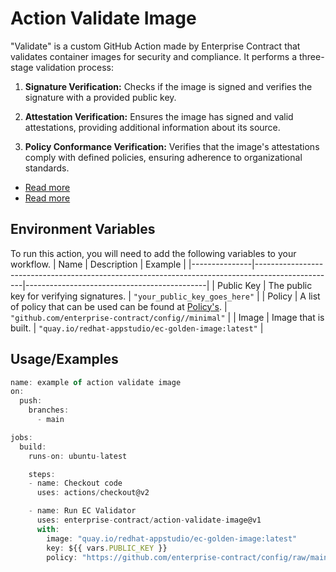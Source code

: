 
# Action Validate Image

"Validate" is a custom GitHub Action made by Enterprise Contract that validates container images for security and compliance. It performs a three-stage validation process:

1. **Signature Verification:** Checks if the image is signed and verifies the signature with a provided public key.

2. **Attestation Verification:** Ensures the image has signed and valid attestations, providing additional information about its source.

3. **Policy Conformance Verification:** Verifies that the image's attestations comply with defined policies, ensuring adherence to organizational standards.

* [Read more](https://enterprisecontract.dev/docs/ec-cli/main/ec_validate_image.html#_synopsis) 
* [Read more](https://redhat-appstudio.github.io/book/book/enterprise-contract.html#:~:text=EC%20CLI,or%20violations%20produced)



## Environment Variables

To run this action, you will need to add the following variables to your workflow.
| Name          | Description                                                                                      | Example                                     |
|---------------|--------------------------------------------------------------------------------------------------|---------------------------------------------|
| Public Key    | The public key for verifying signatures.                                                | `"your_public_key_goes_here"`                 |
| Policy        | A list of policy that can be used can be found at [Policy's](https://github.com/enterprise-contract/config).  | `"github.com/enterprise-contract/config//minimal"` |
| Image         | Image that is built.                                                                            | `"quay.io/redhat-appstudio/ec-golden-image:latest"` |



## Usage/Examples

```javascript
name: example of action validate image
on:
  push:
    branches:
      - main

jobs:
  build:
    runs-on: ubuntu-latest

    steps:
    - name: Checkout code
      uses: actions/checkout@v2

    - name: Run EC Validator
      uses: enterprise-contract/action-validate-image@v1
      with:
        image: "quay.io/redhat-appstudio/ec-golden-image:latest"
        key: ${{ vars.PUBLIC_KEY }}
        policy: "https://github.com/enterprise-contract/config/raw/main/slsa3/policy.yaml"
